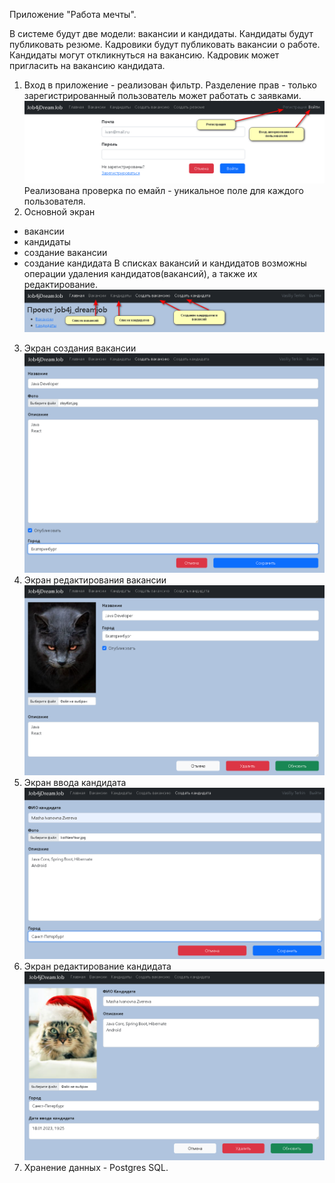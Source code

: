 Приложение "Работа мечты".

В системе будут две модели: вакансии и кандидаты. 
Кандидаты будут публиковать резюме. 
Кадровики будут публиковать вакансии о работе.
Кандидаты могут откликнуться на вакансию. 
Кадровик может пригласить на вакансию кандидата.

1. Вход в приложение - реализован фильтр. Разделение прав - только зарегистрированный пользователь может работать
   с заявками.
![img.png](img.png)
Реализована проверка по емайл - уникальное поле для каждого пользователя.
2. Основной экран
- вакансии
- кандидаты
- создание вакансии
- создание кандидата
В списках вакансий и кандидатов возможны операции удаления кандидатов(вакансий), а также их редактирование.
![img_1.png](img_1.png)
3. Экран создания вакансии
![img_2.png](img_2.png)
4. Экран редактирования вакансии
![img_3.png](img_3.png)
5. Экран ввода кандидата
![img_4.png](img_4.png)
6. Экран редактирование кандидата
![img_5.png](img_5.png)
7. Хранение данных - Postgres SQL.
